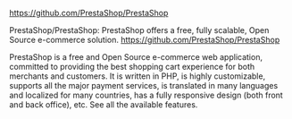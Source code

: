 

https://github.com/PrestaShop/PrestaShop

PrestaShop/PrestaShop: PrestaShop offers a free, fully scalable, Open Source e-commerce solution. https://github.com/PrestaShop/PrestaShop

PrestaShop is a free and Open Source e-commerce web application, committed to providing the best shopping cart experience for both merchants and customers. It is written in PHP, is highly customizable, supports all the major payment services, is translated in many languages and localized for many countries, has a fully responsive design (both front and back office), etc. See all the available features.